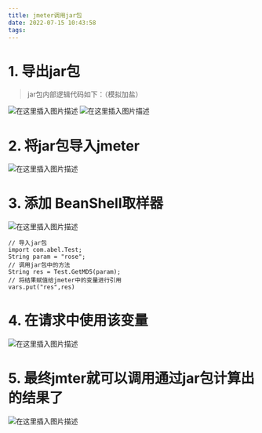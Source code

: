 ```yaml
---
title: jmeter调用jar包
date: 2022-07-15 10:43:58
tags:
---
```

# 1. 导出jar包

> jar包内部逻辑代码如下：（模拟加盐）

![在这里插入图片描述](https://img-blog.csdnimg.cn/20200924094817229.png?x-oss-process=image/watermark,type_ZmFuZ3poZW5naGVpdGk,shadow_10,text_aHR0cHM6Ly9ibG9nLmNzZG4ubmV0L2FiZWxyb3g=,size_16,color_FFFFFF,t_70#pic_center)
![在这里插入图片描述](https://img-blog.csdnimg.cn/20200924094942484.png#pic_center)

# 2. 将jar包导入jmeter

![在这里插入图片描述](https://img-blog.csdnimg.cn/20200924095255333.png?x-oss-process=image/watermark,type_ZmFuZ3poZW5naGVpdGk,shadow_10,text_aHR0cHM6Ly9ibG9nLmNzZG4ubmV0L2FiZWxyb3g=,size_16,color_FFFFFF,t_70#pic_center)

# 3. 添加 BeanShell取样器

![在这里插入图片描述](https://img-blog.csdnimg.cn/20200924100419144.png?x-oss-process=image/watermark,type_ZmFuZ3poZW5naGVpdGk,shadow_10,text_aHR0cHM6Ly9ibG9nLmNzZG4ubmV0L2FiZWxyb3g=,size_16,color_FFFFFF,t_70#pic_center)

```shell
// 导入jar包
import com.abel.Test;
String param = "rose";
// 调用jar包中的方法
String res = Test.GetMD5(param);
// 将结果赋值给jmeter中的变量进行引用
vars.put("res",res)
```

# 4. 在请求中使用该变量

![在这里插入图片描述](https://img-blog.csdnimg.cn/20200924100618897.png?x-oss-process=image/watermark,type_ZmFuZ3poZW5naGVpdGk,shadow_10,text_aHR0cHM6Ly9ibG9nLmNzZG4ubmV0L2FiZWxyb3g=,size_16,color_FFFFFF,t_70#pic_center)

# 5. 最终jmter就可以调用通过jar包计算出的结果了

![在这里插入图片描述](https://img-blog.csdnimg.cn/20200924100731631.png?x-oss-process=image/watermark,type_ZmFuZ3poZW5naGVpdGk,shadow_10,text_aHR0cHM6Ly9ibG9nLmNzZG4ubmV0L2FiZWxyb3g=,size_16,color_FFFFFF,t_70#pic_center)
